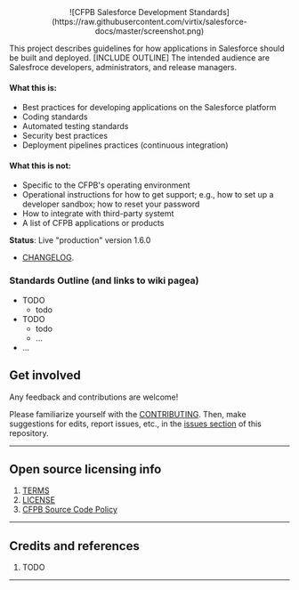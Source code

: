 <div align="center">
![CFPB Salesforce Development Standards](https://raw.githubusercontent.com/virtix/salesforce-docs/master/screenshot.png)
</div>


This project describes guidelines for how applications in Salesforce should be built and deployed.  [INCLUDE OUTLINE] The intended audience are Salesfroce developers, administrators, and release managers. 



#### What this **is**:
 - Best practices for developing applications on the Salesforce platform
 - Coding standards
 - Automated testing standards
 - Security best practices
 - Deployment pipelines practices (continuous integration)


#### What this is **not**:
 - Specific to the CFPB's operating environment
 - Operational instructions for how to get support; e.g., how to set up a developer sandbox; how to reset your password
 - How to integrate with third-party systemt
 - A list of CFPB applications or products

**Status**:  Live "production" version 1.6.0  
  - [CHANGELOG](CHANGELOG.md).

### Standards Outline (and links to wiki pagea)

- TODO
    + todo
- TODO
    + todo
    + ...
- ...

## Get involved

Any feedback and contributions are welcome! 

Please familiarize yourself with the [CONTRIBUTING](CONTRIBUTING.md). Then, make suggestions for edits, report issues, etc., in the [issues section](salesforce-docs/issues) of this repository.

----

## Open source licensing info
1. [TERMS](TERMS.md)
2. [LICENSE](LICENSE)
3. [CFPB Source Code Policy](https://github.com/cfpb/source-code-policy/)


----

## Credits and references

1. TODO

----



